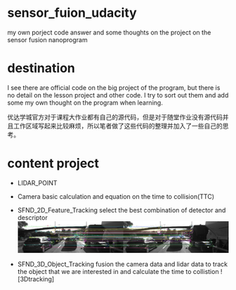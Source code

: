 # sensor_fuion_udacity
my own porject code answer and some thoughts on the project on the sensor fusion nanoprogram

# destination
I see there are official code on the big project of the program, but there is no detail on the lesson project and other code. I try to sort out them and add some my own thought on the program when learning.

优达学城官方对于课程大作业都有自己的源代码，但是对于随堂作业没有源代码并且工作区域写起来比较麻烦，所以笔者做了这些代码的整理并加入了一些自己的思考。

# content project

* LIDAR_POINT

* Camera
basic calculation and equation on the time to collision(TTC)

* SFND_2D_Feature_Tracking
select the best combination of detector and descriptor
![2Dtracking](https://github.com/xinchenstephen/sensor_fuion_udacity/blob/master/img/2D.png)

* SFND_3D_Object_Tracking
fusion the camera data and lidar data to track the object that we are interested in and calculate the time to collistion
![3Dtracking]


